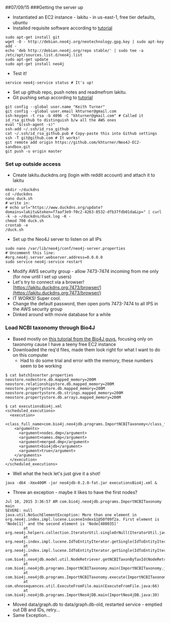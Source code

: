 ##07/09/15
###Getting the server up
* Instantiated an EC2 instance - lakitu - in us-east-1, free tier defaults, ubuntu
* Installed requisite software according to [tutorial](https://www.digitalocean.com/community/tutorials/how-to-install-neo4j-on-an-ubuntu-vps)
```
sudo apt-get install git
wget -O - http://debian.neo4j.org/neotechnology.gpg.key | sudo apt-key add -
echo 'deb http://debian.neo4j.org/repo stable/' | sudo tee -a /etc/apt/sources.list.d/neo4j.list
sudo apt-get update
sudo apt-get install neo4j
```

* Test it!
```
service neo4j-service status # It's up!
```

* Set up github repo, push notes and readmefrom lakitu.
* Git pushing setup according to [tutorial](https://help.github.com/articles/generating-ssh-keys/)
```
git config --global user.name "Keith Turner"
git config --global user.email khturner@gmail.com
ssh-keygen -t rsa -b 4096 -C "khturner@gmail.com" # Called it id_rsa_github to distinguish b/w all the AWS ones
eval "$(ssh-agent -s)"
ssh-add ~/.ssh/id_rsa_github
cat ~/.ssh/id_rsa_github.pub # Copy-paste this into Github settings
ssh -T git@github.com # It works!
git remote add origin https://github.com/khturner/Neo4J-EC2-sandbox.git
git push -u origin master
```

### Set up outside access
* Create lakitu.duckdns.org (login with reddit account) and attach it to lakitu
```
mkdir ~/duckdns
cd ~/duckdns
nano duck.sh
# write in:
# echo url="https://www.duckdns.org/update?domains=lakitu&token=f7aaf3e9-f0c2-4263-8532-dfb37fdb01da&ip=" | curl -k -o ~/duckdns/duck.log -K -
chmod 700 duck.sh
crontab -e
/duck.sh
```

* Set up the Neo4J server to listen on all IPs
```
sudo nano /var/lib/neo4j/conf/neo4j-server.properties
# Uncomment this line:
#org.neo4j.server.webserver.address=0.0.0.0
sudo service neo4j-service restart
```

* Modify AWS security group - allow 7473-7474 incoming from me only (for now until I set up users)
* Let's try to connect via a browser! [https://lakitu.duckdns.org:7473/browser/](https://lakitu.duckdns.org:7473/browser/)
* IT WORKS! Super cool.
* Change the default password, then open ports 7473-7474 to all IPS in the AWS security group
* Dinked around with movie database for a while

### Load NCBI taxonomy through Bio4J
* Based mostly on [this tutorial from the Bio4J guys](https://github.com/bio4j/bio4j-neo4j/blob/master/docs/importing_bio4j_neo4j.markdown), focusing only on taxonomy cause I have a teeny free EC2 instance
* Downloaded the req'd files, made them look right for what I want to do on this computer
  * Had to do some trial and error with the memory, these numbers seem to be working
```
$ cat batchInserter.properties 
neostore.nodestore.db.mapped_memory=200M
neostore.relationshipstore.db.mapped_memory=200M
neostore.propertystore.db.mapped_memory=200M
neostore.propertystore.db.strings.mapped_memory=200M
neostore.propertystore.db.arrays.mapped_memory=200M

$ cat executionsBio4j.xml 
<scheduled_executions>
  <execution>
    <class_full_name>com.bio4j.neo4jdb.programs.ImportNCBITaxonomy</class_full_name>
    <arguments>
      <argument>nodes.dmp</argument>
      <argument>names.dmp</argument>
      <argument>merged.dmp</argument>
      <argument>bio4jdb</argument>
      <argument>true</argument>
    </arguments>
  </execution>
</scheduled_executions>
```

* Well what the heck let's just give it a shot!
```
java -d64 -Xmx400M -jar neo4jdb-0.2.0-fat.jar executionsBio4j.xml &
```

* Threw an exception - maybe it likes to have the first nodes?
```
Jul 10, 2015 3:36:57 AM com.bio4j.neo4jdb.programs.ImportNCBITaxonomy main
SEVERE: null
java.util.NoSuchElementException: More than one element in org.neo4j.index.impl.lucene.LuceneIndex$1@50f09f2a. First element is 'Node[1]' and the second element is 'Node[480035]'
        at org.neo4j.helpers.collection.IteratorUtil.singleOrNull(IteratorUtil.java:122)
        at org.neo4j.index.impl.lucene.IdToEntityIterator.getSingle(IdToEntityIterator.java:88)
        at org.neo4j.index.impl.lucene.IdToEntityIterator.getSingle(IdToEntityIterator.java:32)
        at com.bio4j.neo4jdb.model.util.NodeRetriever.getNCBITaxonByTaxId(NodeRetriever.java:342)
        at com.bio4j.neo4jdb.programs.ImportNCBITaxonomy.main(ImportNCBITaxonomy.java:169)
        at com.bio4j.neo4jdb.programs.ImportNCBITaxonomy.execute(ImportNCBITaxonomy.java:54)
        at com.ohnosequences.util.ExecuteFromFile.main(ExecuteFromFile.java:66)
        at com.bio4j.neo4jdb.programs.ImportNeo4jDB.main(ImportNeo4jDB.java:30)
```

* Moved data/graph.db to data/graph.db-old, restarted service - emptied out DB and IDs, retry...
* Same Exception...
